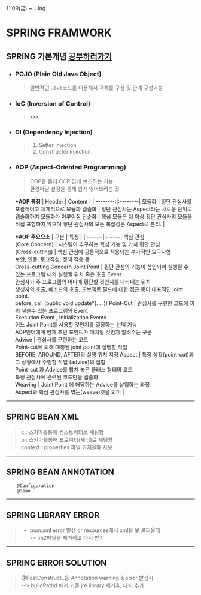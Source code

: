 11.09(금) ~ ...ing


SPRING FRAMWORK
=======

## **SPRING 기본개념** [공부하러가기](https://github.com/changhwa/reserve/wiki/Chapter-1.-%EC%8A%A4%ED%94%84%EB%A7%81%EC%9D%98-%ED%95%B5%EC%8B%AC-%EA%B0%9C%EB%85%90)

- ### **POJO** (Plain Old Java Object)
    > 일반적인 Java코드를 이용해서 객체를 구성 및 관계 구성가능
- ### **IoC** (Inversion of Control)
    > xxx

- ### **DI** (Dependency Injection)
    >1. Setter Injection
    >2. Constructor Injection

- ### **AOP** (Aspect-Oriented Programming)
    > OOP를 좀더 OOP 답게 보조하는 기능<br>
    > 환경파일 설정을 통해 쉽게 엮어보려는 것<p>
        
    __*AOP 특징__
    | Header | Content | 
    |:--------:|:--------|
    모듈화 | 횡단 관심사를 포괄적이고 체계적으로 모듈화
    캡슐화 | 횡단 관심사는 Aspect라는 새로운 단위로 캡슐화하여 모듈화가 이루어짐
    단순화 | 핵심 모듈은 더 이상 횡단 관심사의 모듈을 직접 포함하지 않으며 횡단 관심사의 모든 복잡성은 Aspect로 분리.
    |

    __*AOP 주요요소__
    | 구분 | 특징 |
    |:------:|:------|
    핵심 관심<br>(Core Concern) | 시스템이 추구하는 핵심 기능 및 가치 
    횡단 관심<br>(Cross-cutting) | 핵심 관심에 공통적으로 적용되는 부가적인 요구사항<br> 보안, 인증, 로그작성, 정책 적용 등<br> Cross-cutting Concern
    Joint Point | 횡단 관심의 기능이 삽입되어 실행될 수 있는 프로그램 내의 실행될 위치 혹은 호출 Event<br> 관심사가 주 프로그램의 어디에 횡단할 것인지를 나타내는 위치<br> 생성자의 호출, 메소드의 호출, 오브젝트 필드에 대한 접근 등이 대표적인 joint point.<br> before: call (public void update*(. . .))
    Point-Cut | 관심사를 구현한 코드에 끼워 넣을수 있는 프로그램의 Event<br> Execution Event , Initialization Events<br> 어느 Joint Point를 사용할 것인지를 결정하는 선택 기능<br> AOP언어에게 언제 조인 포인트가 매치될 것인지 알려주는 구문<br>
    Advice | 관심사를 구현하는 코드<br> Point-cut에 의해 매칭된 joint point에 실행할 작업<br> BEFORE, AROUND, AFTER의 실행 위치 지정
    Aspect | 특정 상황(point-cut)과 그 상황에서 수행할 작업 (advice)의 집합<br> Point-cut 과 Advice를 합쳐 놓은 클래스 형태의 코드<br> 특정 관심사에 관련된 코드만을 캡슐화<br>
    Weaving | Joint Point 에 해당하는 Advice를 삽입하는 과정<br> Aspect와 핵심 관심사를 엮는(weave)것을 의미 
    |


   

-----
## **SPRING BEAN XML**
>c : 스키마를통해 컨스트럭터로 세팅함<br> 
>p : 스키마를통해 프로퍼티(세터)로 세팅함<br>
>context : properties 파일 가져올때 사용

-----
## **SPRING BEAN ANNOTATION**
```
    @Configuration
    @Bean
```

-----
## **SPRING LIBRARY ERROR**
>- pom.xml error 발생 or resources에서 xml을 못 불러올때
<br> -> .m2파일을 제거하고 다시 받기

-----
## **SPRING ERROR SOLUTION**
>@PostConstruct..등 Annotation warning & error 발생시<br>
> --> buildPathd 에서 기존 jre library 제거후, 다시 추가



